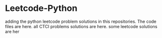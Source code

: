 # Leetcode-Python
adding the python leetcode problem solutions in this repositories. 
The code files are here.
all CTCI problems solutions are here.
some leetcode solutions are her















































































































































































































































































































































































































































































































































